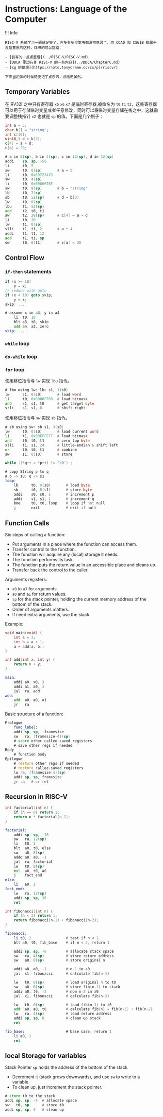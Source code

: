 # Instructions: Language of the Computer

!!! Info

    RISC-V 系统学习一遍就足够了，再多看多少本书都没啥意思了，而 COAD 和 CS61B 都属于没啥意思的这种，详细的可以指路：

    - [我写的一点点整理](../RISC-V/RISC-V.md)
    - [DDCA 里边有关 RISC-V 的一些内容](../DDCA/Chapter6.md)
    - [xg 的整理](https://note.tonycrane.cc/cs/pl/riscv/)

    下面当初学的时候随便记了点东西，没啥用虽然。

## Temporary Variables

在 RV32I 之中只有寄存器 `x5` `x6` `x7` 是临时寄存器,被命名为 `t0` `t1` `t2`，这些寄存器可以用于存储临时变量或者任意修改，同时可以将临时变量存储在栈之中，这就需要调整栈指针 `x2` 也就是 `sp` 的值。下面是几个例子：

```C 
int a = 5;
char b[] = "string";
int c[10];
uint8_t d = b[3];
c[4] = a + d;
c[a] = 20;
```

```asm
# a in 0(sp), b in 4(sp), c in 12(sp), d in 52(sp)
addi    sp, sp, -56
li      t0, 5
sw      t0. 0(sp)       # a = 5
li      t0, 0x69727473
sw      t0, 4(sp)
li      t0, 0x0000676E
sw      t0, 8(sp)       # b = "string"
lb      t0, 7(sp)
sb      t0, 52(sp)      # d = b[3]
lw      t0, 0(sp)
lbu     t1, 52(sp)
add     t2, t0, t1
sw      t2, 28(sp)      # c[4] = a + d
li      t0, 20
lw      t1, 0(sp)
slli    t1, t1, 2       # a * 4
addi    t1, t1, 12
add     t1, t1, sp
sw      t0, 0(t1)       # c[a] = 20     
```

## Control Flow

### `if-then` statements

<div class="grid" markdown>

```C title="if-then in C"
if (x >= 10)
    y = x;
// reduce with goto
if (x < 10) goto skip;
    y = x;
skip: ...
```

```asm title="if-then in RISC-V"
# assume x in a3, y in a4
    li  t0, 10
    blt a3, t0, skip 
    add a4, a3, zero
skip: ...
```

</div>

### `while` loop

### `do-while` loop

### `for` loop

使用移位指令与 `lw` 实现 `lbu` 指令。

```asm
# lbu using lw: lbu s1, 1(s0)
lw      s1, 0(s0)       # load word
li      t0, 0x0000FF00  # load bitmask
and     s1, s1, t0      # get target byte
srli    s1, s1, 8       # shift right
```

使用移位指令与 `sw` 实现 `sb` 指令。

```asm
# sb using sw: sb s1, 3(s0)
lw      t0, 0(s0)       # load current word
li      t1, 0x00FFFFFF  # load bitmask
and     t0, t0, t1      # zero top byte
slli    t1, s1, 24      # little-endian & shift left
or      t0, t0, t1      # combine
sw      s1, 0(s0)       # store
```

```C
while ((*q++ = *p++) != '\0') ;
```

```asm
# copy String p to q
# p -> s0, q -> s1
loop:
    lb      t0, 0(s0)       # load byte
    sb      t0, 0(s1)       # store byte
    addi    s0, s0, 1       # increment p
    addi    s1, s1, 1       # increment q
    bne     t0, x0, loop    # loop if not null
    j       exit            # exit if null
```

## Function Calls

Six steps of calling a function:

- Put arguments in a place where the function can access them.
- Transfer control to the function.
- The function will acquire any (local) storage it needs.
- The function performs its task.
- The function puts the return value in an accessible place and cleans up.
- Transfer back the control to the caller.

Arguments registers:

- `a0` to `a7` for arguments.
- `a0` and `a1` for return values.
- `sp` for the stack pointer, holding the current memory address of the bottom of the stack.
- Order of arguments matters.
- If need extra arguments, use the stack.

Example:

```C
void main(void) {
    int a = 3;
    int b = a + 1;
    a = add(a, b);
}

int add(int x, int y) {
    return x + y;
}
```

```asm
main:
    addi a0, x0, 3
    addi a1, a0, 1
    jal  ra, add
add:
    add  a0, a0, a1
    jr   ra
```

Basic structure of a function:

```asm
Prologue
    func_label:
    addi sp, sp, -framesize
    sw   ra, (framesize-4)(sp)
    # store other callee-saved registers
    # save other regs if needed
Body
    # function body
Epilogue
    # restore other regs if needed
    # restore callee-saved registers
    lw ra, (framesize-4)(sp)
    addi sp, sp, framesize
    jr ra   # or ret
```

## Recursion in RISC-V

```C title="Factorial in C"
int factorial(int n) {
    if (n == 0) return 1;
    return n * factorial(n-1);
}
```

```asm title="Factorial in RISC-V"
factorial:
    addi sp, sp, -16
    sw   ra, 12(sp)
    li   t0, 1
    blt  a0, t0, else
    sw   a0, 8(sp)
    addo a0, a0, -1
    jal  ra, factorial
    lw   t0, 8(sp)
    mul  a0, t0, a0
    j    fact_end
else:
    li   a0, 1
fact_end:
    lw   ra, 12(sp)
    addi sp, sp, 16
    ret
```

```C title="Fibonacci in C"
int fibonacci(int n) {
    if (n < 2) return 1;
    return fibonacci(n-1) + fibonacci(n-2);
}
```

```asm title="Fibonacci in RISC-V"
fibonacci:
    li t0, 2                # test if n < 2    
    blt a0, t0, fib_base    # if n < 2, return 1

    addi sp, sp, -8         # allocate stack space
    sw   ra, 4(sp)          # store return address
    sw   a0, 0(sp)          # store original n

    addi a0, a0, -1         # n-1 in a0
    jal  x1, fibonacci      # calculate fib(n-1)

    lw   t0, 0(sp)          # load original n to t0
    sw   a0, 0(sp)          # store fib(n-1) to stack
    addi a0, t0, -2         # now n-2 in a0
    jal  x1, fibonacci      # calculate fib(n-2)

    lw   t0, 0(sp)          # load fib(n-1) to t0
    add  a0, a0, t0         # calculate fib(n) = fib(n-1) + fib(n-2)
    lw   ra, 4(sp)          # load return address
    addi sp, sp, 8          # clean up stack
    ret

fib_base:                   # base case, return 1
    li a0, 1
    ret
```

## local Storage for variables

Stack Pointer `sp` holds the address of the bottom of the stack.

- Decrement it (stack grows downwards), and use `sw` to write to a variable.
- To clean up, just increment the stack pointer.

```asm
# store t0 to the stack
addi sp, sp, -4  # allocate space
sw   t0, sp      # store t0
addi sp, sp, 4   # clean up
```









